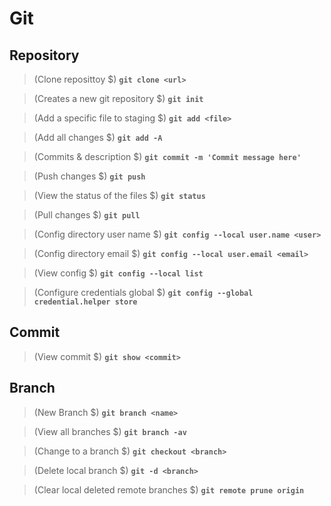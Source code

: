 # Git 

## Repository

>(Clone reposittoy $) **`git clone <url>`**

>(Creates a new git repository $) **`git init`**

>(Add a specific file to staging $) **`git add <file>`**

>(Add all changes $) **`git add -A`**

>(Commits & description $) **`git commit -m 'Commit message here' `**

>(Push changes $) **`git push`**

>(View the status of the files $) **`git status`**

>(Pull changes $) **`git pull`**

>(Config directory user name $) **`git config --local user.name <user>`**

>(Config directory email $) **`git config --local user.email <email>`**

>(View config $) **`git config --local list`**

>(Configure credentials global $) **`git config --global credential.helper store`**

## Commit

>(View commit $) **`git show <commit>`**

## Branch

>(New Branch $) **`git branch <name>`**

>(View all branches $) **`git branch -av`**

>(Change to a branch $) **`git checkout <branch>`**

>(Delete local branch $) **`git -d <branch>`**

>(Clear local deleted remote branches $) **`git remote prune origin`**

